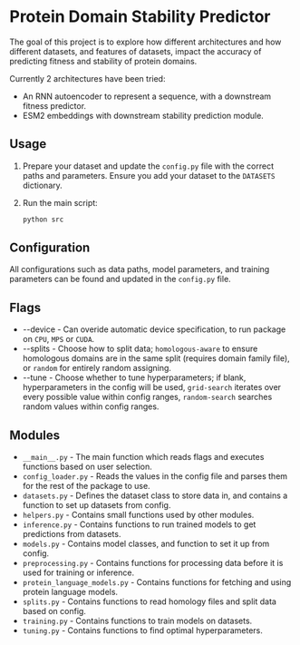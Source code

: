 # Protein Domain Stability Predictor

The goal of this project is to explore how different architectures and how different datasets, and features of datasets, impact the accuracy of predicting fitness and stability of protein domains.

Currently 2 architectures have been tried:

- An RNN autoencoder to represent a sequence, with a downstream fitness predictor.
- ESM2 embeddings with downstream stability prediction module.

## Usage

1. Prepare your dataset and update the `config.py` file with the correct paths and parameters. Ensure you add your dataset to the ```DATASETS``` dictionary.

2. Run the main script:
    ```bash
    python src
    ```

## Configuration

All configurations such as data paths, model parameters, and training parameters can be found and updated in the `config.py` file.

## Flags

- --device  - Can overide automatic device specification, to run package on ```CPU```, ```MPS``` or ```CUDA```.
- --splits  - Choose how to split data; ```homologous-aware``` to ensure homologous domains are in the same split (requires domain family file), or ```random``` for entirely random assigning.
- --tune    - Choose whether to tune hyperparameters; if blank, hyperparameters in the config will be used, ```grid-search``` iterates over every possible value within config ranges, ```random-search``` searches random values within config ranges.

## Modules

- ```__main__.py```                 - The main function which reads flags and executes functions based on user selection.
- ```config_loader.py```            - Reads the values in the config file and parses them for the rest of the package to use.
- ```datasets.py```                 - Defines the dataset class to store data in, and contains a function to set up datasets from config.
- ```helpers.py```                  - Contains small functions used by other modules.
- ```inference.py```                - Contains functions to run trained models to get predictions from datasets.
- ```models.py```                   - Contains model classes, and function to set it up from config.
- ```preprocessing.py```            - Contains functions for processing data before it is used for training or inference.
- ```protein_language_models.py```  - Contains functions for fetching and using protein language models.
- ```splits.py```                   - Contains functions to read homology files and split data based on config.
- ```training.py```                 - Contains functions to train models on datasets.
- ```tuning.py```                   - Contains functions to find optimal hyperparameters.
